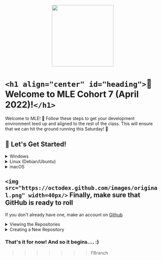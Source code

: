 
<p align = "center" draggable=”false” ><img src="https://user-images.githubusercontent.com/37101144/161836199-fdb0219d-0361-4988-bf26-48b0fad160a3.png" 
     width="200px"
     height="auto"/>
</p>

# `<h1 align="center" id="heading">`👋 Welcome to MLE Cohort 7 (April 2022)!`</h1>`

Welcome to MLE! 🎉 Follow these steps to get your development environment teed up and aligned to the rest of the class.  This will ensure that we can hit the ground running this Saturday! 🏃

## 🚀 Let's Get Started!

<details>
  <summary>Windows</summary>

* Install [Windows Subsystem for Linux](https://docs.microsoft.com/en-us/windows/wsl/install) using Powershell

```powershell
wsl --install -d Ubuntu-20.04
```

* Install [Windows Terminal](https://www.microsoft.com/en-us/p/windows-terminal/9n0dx20hk701?activetab=pivot:overviewtab) (You can even make it your [default!](https://devblogs.microsoft.com/commandline/windows-terminal-as-your-default-command-line-experience/))
* Install [Ubuntu](https://www.microsoft.com/en-us/p/ubuntu/9pdxgncfsczv?activetab=pivot:overviewtab)

Give it a test drive!

![WindowsTerminal](https://user-images.githubusercontent.com/72572922/160048214-37f08855-8b29-4c13-9d25-e0f69806f752.jpg)

Continue by installing the following tools using [Windows Terminal](https://www.microsoft.com/en-us/p/windows-terminal/9n0dx20hk701?activetab=pivot:overviewtab) to setup your environment. When prompted, make sure to add `conda` to `init`.

| Tool                                                                                                                                              | Purpose              | Command                                                                                                                                                        |
| :------------------------------------------------------------------------------------------------------------------------------------------------ | :------------------- | :------------------------------------------------------------------------------------------------------------------------------------------------------------- |
| 🐍 **Anaconda**                                                                                                                             | Python & ML Toolkits | `wget https://repo.anaconda.com/archive/Anaconda3-2021.11-Linux-x86_64.sh` `<br>` `bash Anaconda3-2021.11-Linux-x86_64.sh` `<br>` `source ~/.bashrc` |
| :octocat: **Git** | Version Control      | `sudo apt update && sudo apt upgrade` `<br>` `sudo apt install git-all`                                                                                  |

</details>

<details>
  <summary>Linux (Debian/Ubuntu)</summary><br>

Open terminal using `<kbd>`Ctrl`</kbd>`+`<kbd>`Shift`</kbd>`+`<kbd>`T`</kbd>`. Enter the following commands in terminal to setup your environment. When prompted, make sure to add `conda` to `init`.

| Tool                                                                                                                                              | Purpose              | Command                                                                                                                                                        |
| :------------------------------------------------------------------------------------------------------------------------------------------------ | :------------------- | :------------------------------------------------------------------------------------------------------------------------------------------------------------- |
| 🐍 **Anaconda**                                                                                                                             | Python & ML Toolkits | `wget https://repo.anaconda.com/archive/Anaconda3-2021.11-Linux-x86_64.sh` `<br>` `bash Anaconda3-2021.11-Linux-x86_64.sh` `<br>` `source ~/.bashrc` |
| :octocat: **Git** | Version Control      | `sudo apt update && sudo apt upgrade` `<br>` `sudo apt install git-all`                                                                                  |

</details>

<details>
  <summary>macOS</summary><br>

Open terminal using `<kbd>`⌘`</kbd>`+`<kbd>`Space`</kbd>` and type `terminal`. Enter the following commands in terminal to setup your environment. When prompted, make sure to add `conda` to `init`.

| Tool                                                                                                                                              | Purpose              | Command                                                                                                                                                          |
| :------------------------------------------------------------------------------------------------------------------------------------------------ | :------------------- | :--------------------------------------------------------------------------------------------------------------------------------------------------------------- |
| 🐍 **Anaconda**                                                                                                                             | Python & ML Toolkits | `wget https://repo.anaconda.com/archive/Anaconda3-2021.11-MacOSX-x86_64.sh` `<br>` `bash Anaconda3-2021.11-MacOSX-x86_64.sh` `<br>` `source ~/.bashrc` |
| :octocat: **Git** | Version Control      | `sudo apt update && sudo apt upgrade` `<br>` `sudo apt install git-all`                                                                                    |

</details>

## `<img src="https://octodex.github.com/images/original.png" width=40px/>` Finally, make sure that GitHub is ready to roll

If you don't already have one, make an account on [Github](https://github.com/)

<details>
  <summary>Viewing the Repositories</summary><br>

Login and click on the top right user icon, then go to `repositories`.

<p align="center">
  <img src="https://user-images.githubusercontent.com/37101144/162326947-3bfb4451-9854-41e8-9014-a02ed1322d66.png">
</p>
</details>

<details>
  <summary>Creating a New Repository</summary><br>

When viewing the respository page, click on `New` and proceed to create your repo.

<p align="center">
  <img src="https://user-images.githubusercontent.com/37101144/162327218-e1429ab2-2b24-4822-95bf-4411c2eb4a84.png">
</p>
<hr>

**Filling Respository Details**

Create the repository by inputting the following:

* `Repo name`
* `Repo description`
* Make repo `public`
* Add a `README`
* Add `.gitignore` (Python template)
* Add `license` (choose MIT)

Then click `Create Repository`.

<p align="center">
  <img src="https://user-images.githubusercontent.com/37101144/162327471-262a0931-c188-4976-8185-e70c4d108f71.png">
</p>

</details>

### That's it for now!  And so it begins.... :)

>>>>>>> FBranch
>>>>>>>
>>>>>>
>>>>>
>>>>
>>>
>>
